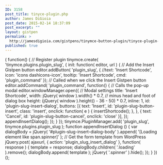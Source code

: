 ```yaml
---
ID: 3158
post_title: tinyce-plugin.php
author: James DiGioia
post_date: 2015-02-14 18:37:09
post_excerpt: ""
layout: gistpen
permalink: >
  http://jamesdigioia.com/gistpens/tinymce-button-plugin/tinyce-plugin-php/
published: true
---
```

( function() { // Register plugin tinymce.create( 'tinymce.plugins.plugin_slug', { init: function( editor, url ) { // Add the Insert Gistpen button editor.addButton( 'plugin_slug', { //text: 'Insert Shortcode', icon: 'icons dashicons-icon', tooltip: 'Insert Shortcode', cmd: 'plugin_command' }); // Called when we click the Insert Gistpen button editor.addCommand( 'plugin_command', function() { // Calls the pop-up modal editor.windowManager.open({ // Modal settings title: 'Insert Shortcode', width: jQuery( window ).width() * 0.7, // minus head and foot of dialog box height: (jQuery( window ).height() - 36 - 50) * 0.7, inline: 1, id: 'plugin-slug-insert-dialog', buttons: [{ text: 'Insert', id: 'plugin-slug-button-insert', class: 'insert', onclick: function( e ) { insertShortcode(); }, }, { text: 'Cancel', id: 'plugin-slug-button-cancel', onclick: 'close' }], }); appendInsertDialog(); }); } }); tinymce.PluginManager.add( 'plugin_slug', tinymce.plugins.plugin_slug ); function appendInsertDialog () { var dialogBody = jQuery( '#plugin-slug-insert-dialog-body' ).append( '[Loading element like span.spinner]' ); // Get the form template from WordPress jQuery.post( ajaxurl, { action: 'plugin_slug_insert_dialog' }, function( response ) { template = response; dialogBody.children( '.loading' ).remove(); dialogBody.append( template ); jQuery( '.spinner' ).hide(); }); } })();